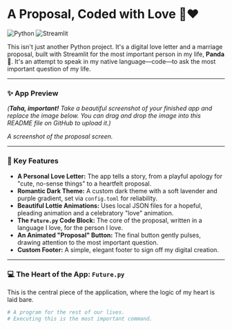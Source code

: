 # A Proposal, Coded with Love 💍❤️

![Python](https://img.shields.io/badge/Python-3.11-3776AB?style=for-the-badge&logo=python&logoColor=white)
![Streamlit](https://img.shields.io/badge/Streamlit-1.35-FF4B4B?style=for-the-badge&logo=streamlit&logoColor=white)

This isn't just another Python project. It's a digital love letter and a marriage proposal, built with Streamlit for the most important person in my life, **Panda 🐼**. It's an attempt to speak in my native language—code—to ask the most important question of my life.

---

### ✨ App Preview

*(**Taha, important!** Take a beautiful screenshot of your finished app and replace the image below. You can drag and drop the image into this README file on GitHub to upload it.)*

 
*A screenshot of the proposal screen.*

---

### 💖 Key Features

*   **A Personal Love Letter:** The app tells a story, from a playful apology for "cute, no-sense things" to a heartfelt proposal.
*   **Romantic Dark Theme:** A custom dark theme with a soft lavender and purple gradient, set via `config.toml` for reliability.
*   **Beautiful Lottie Animations:** Uses local JSON files for a hopeful, pleading animation and a celebratory "love" animation.
*   **The `Future.py` Code Block:** The core of the proposal, written in a language I love, for the person I love.
*   **An Animated "Proposal" Button:** The final button gently pulses, drawing attention to the most important question.
*   **Custom Footer:** A simple, elegant footer to sign off my digital creation.

---

### 💻 The Heart of the App: `Future.py`

This is the central piece of the application, where the logic of my heart is laid bare.

```python
# A program for the rest of our lives.
# Executing this is the most important command.
